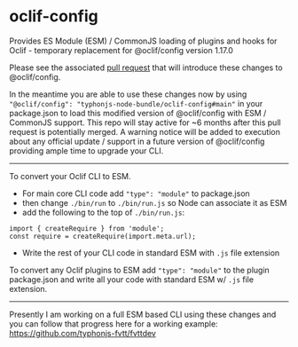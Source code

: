 # oclif-config
Provides ES Module (ESM) / CommonJS loading of plugins and hooks for Oclif - temporary replacement for @oclif/config version 1.17.0

Please see the associated [pull request](https://github.com/oclif/config/pull/221) that will introduce these changes to @oclif/config. 

In the meantime you are able to use these changes now by using `"@oclif/config": "typhonjs-node-bundle/oclif-config#main"` in your package.json to load this modified version of @oclif/config with ESM / CommonJS support. This repo will stay active for ~6 months after this pull request is potentially merged. A warning notice will be added to execution about any official update / support in a future version of @oclif/config providing ample time to upgrade your CLI.

----

To convert your Oclif CLI to ESM. 

- For main core CLI code add `"type": "module"` to package.json
- then change `./bin/run` to `./bin/run.js` so Node can associate it as ESM
- add the following to the top of `./bin/run.js`:
```
import { createRequire } from 'module';
const require = createRequire(import.meta.url);
```
- Write the rest of your CLI code in standard ESM with `.js` file extension

To convert any Oclif plugins to ESM add `"type": "module"` to the plugin package.json and write all your code with standard ESM w/ `.js` file extension.

----

Presently I am working on a full ESM based CLI using these changes and you can follow that progress here for a working example:
https://github.com/typhonjs-fvtt/fvttdev

 
